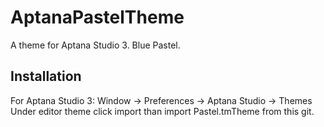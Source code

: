 # AptanaPastelTheme
A theme for Aptana Studio 3. Blue Pastel.
## Installation
For Aptana Studio 3: Window -> Preferences -> Aptana Studio -> Themes
Under editor theme click import than import Pastel.tmTheme from this git.
